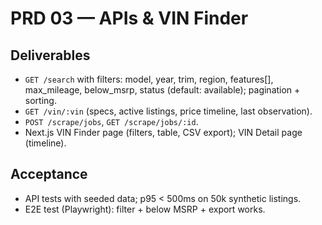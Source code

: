 # PRD 03 — APIs & VIN Finder

## Deliverables
- `GET /search` with filters: model, year, trim, region, features[], max_mileage, below_msrp, status (default: available); pagination + sorting.
- `GET /vin/:vin` (specs, active listings, price timeline, last observation).
- `POST /scrape/jobs`, `GET /scrape/jobs/:id`.
- Next.js VIN Finder page (filters, table, CSV export); VIN Detail page (timeline).

## Acceptance
- API tests with seeded data; p95 < 500ms on 50k synthetic listings.
- E2E test (Playwright): filter + below MSRP + export works.
